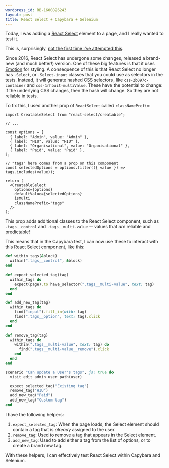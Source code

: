 ```yaml
---
wordpress_id: RB-1600826243
layout: post
title: React Select + Capybara + Selenium
---
```


Today, I was adding a [React Select](https://react-select.com/home) element to a page, and I really wanted to test it.

This is, surprisingly, [not the first time I've attempted this](https://github.com/JedWatson/react-select/issues/856).

Since 2016, React Select has undergone some changes, released a brand-new (and much better!) version. One of these big features is that it uses [Emotion](https://emotion.sh/docs/introduction) for styling. A consequence of this is that React Select no longer has `.Select`, or `.Select-input` classes that you could use as selectors in the tests. Instead, it will generate hashed CSS selectors, like `css-2b097c-container` and `css-1rhbuit-multiValue`. These have the potential to change: if the underlying CSS changes, then the hash will change. So they are not reliable in tests.

To fix this, I used another prop of `ReactSelect` called `classNamePrefix`:

```tsx
import CreatableSelect from "react-select/creatable";

// ...

const options = [
  { label: "Admin", value: "Admin" },
  { label: "HIU", value: "HIU" },
  { label: "Organisational", value: "Organisational" },
  { label: "Paid", value: "Paid" },
];

// "tags" here comes from a prop on this component
const selectedOptions = options.filter(({ value }) => tags.includes(value));

return (
  <CreatableSelect
    options={options}
    defaultValue={selectedOptions}
    isMulti
    classNamePrefix="tags"
  />
);
```

This prop adds additional classes to the React Select component, such as `.tags__control` and `.tags__multi-value` -- values that _are_ reliable and predictable!

This means that in the Capybara test, I can now use these to interact with this React Select component, like this:

```ruby
def within_tags(&block)
  within(".tags__control", &block)
end

def expect_selected_tag(tag)
  within_tags do
    expect(page).to have_selector(".tags__multi-value", text: tag)
  end
end

def add_new_tag(tag)
  within_tags do
    find("input").fill_in(with: tag)
    find(".tags__option", text: tag).click
  end
end

def remove_tag(tag)
  within_tags do
    within(".tags__multi-value", text: tag) do
      find(".tags__multi-value__remove").click
    end
  end
end

scenario "Can update a User's tags", js: true do
  visit edit_admin_user_path(user)

  expect_selected_tag("Existing tag")
  remove_tag("HIU")
  add_new_tag("Paid")
  add_new_tag("Custom tag")
end
```

I have the following helpers:

1. `expect_selected_tag`: When the page loads, the Select element should contain a tag that is _already_ assigned to the user.
2. `remove_tag`: Used to remove a tag that appears in the Select element.
3. `add_new_tag`: Used to add either a tag from the list of options, or to create a brand new tag.

With these helpers, I can effectively test React Select within Capybara and Selenium.
